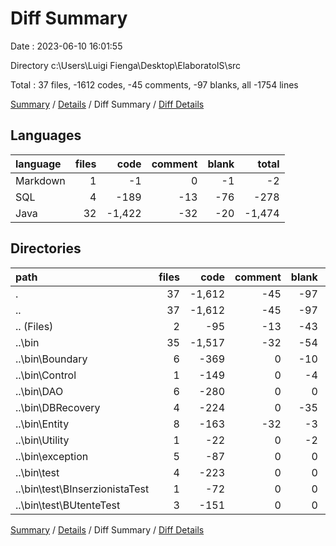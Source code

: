 # Diff Summary

Date : 2023-06-10 16:01:55

Directory c:\\Users\\Luigi Fienga\\Desktop\\ElaboratoIS\\src

Total : 37 files,  -1612 codes, -45 comments, -97 blanks, all -1754 lines

[Summary](results.md) / [Details](details.md) / Diff Summary / [Diff Details](diff-details.md)

## Languages
| language | files | code | comment | blank | total |
| :--- | ---: | ---: | ---: | ---: | ---: |
| Markdown | 1 | -1 | 0 | -1 | -2 |
| SQL | 4 | -189 | -13 | -76 | -278 |
| Java | 32 | -1,422 | -32 | -20 | -1,474 |

## Directories
| path | files | code | comment | blank | total |
| :--- | ---: | ---: | ---: | ---: | ---: |
| . | 37 | -1,612 | -45 | -97 | -1,754 |
| .. | 37 | -1,612 | -45 | -97 | -1,754 |
| .. (Files) | 2 | -95 | -13 | -43 | -151 |
| ..\\bin | 35 | -1,517 | -32 | -54 | -1,603 |
| ..\\bin\\Boundary | 6 | -369 | 0 | -10 | -379 |
| ..\\bin\\Control | 1 | -149 | 0 | -4 | -153 |
| ..\\bin\\DAO | 6 | -280 | 0 | 0 | -280 |
| ..\\bin\\DBRecovery | 4 | -224 | 0 | -35 | -259 |
| ..\\bin\\Entity | 8 | -163 | -32 | -3 | -198 |
| ..\\bin\\Utility | 1 | -22 | 0 | -2 | -24 |
| ..\\bin\\exception | 5 | -87 | 0 | 0 | -87 |
| ..\\bin\\test | 4 | -223 | 0 | 0 | -223 |
| ..\\bin\\test\\BInserzionistaTest | 1 | -72 | 0 | 0 | -72 |
| ..\\bin\\test\\BUtenteTest | 3 | -151 | 0 | 0 | -151 |

[Summary](results.md) / [Details](details.md) / Diff Summary / [Diff Details](diff-details.md)
